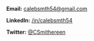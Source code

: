 ---
---

**Email:** [calebsmth54@gmail.com](mailto:calebsmth54@gmail.com)

**LinkedIn:** [/in/calebsmth54](https://www.linkedin.com/in/calebsmth54/)

**Twitter:** [@CSmithereen](https://twitter.com/CSmithereen)
